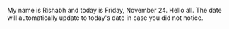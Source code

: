 My name is Rishabh and today is Friday, November 24. Hello all. The date will automatically update to today's date in case you did not notice.

